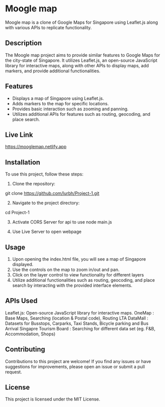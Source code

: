 # Moogle map

Moogle map is a clone of Google Maps for Singapore using Leaflet.js along with various APIs to replicate functionality.

## Description

The Moogle map project aims to provide similar features to Google Maps for the city-state of Singapore. It utilizes Leaflet.js, an open-source JavaScript library for interactive maps, along with other APIs to display maps, add markers, and provide additional functionalities.

## Features

- Displays a map of Singapore using Leaflet.js.
- Adds markers to the map for specific locations.
- Provides basic interaction such as zooming and panning.
- Utilizes additional APIs for features such as routing, geocoding, and place search.

## Live Link
https://mooglemap.netlify.app

## Installation

To use this project, follow these steps:

1. Clone the repository:

git clone https://github.com/lurbh/Project-1.git

2. Navigate to the project directory:

cd Project-1

3. Activate CORS Server for api to use
node main.js

4. Use Live Server to open webpage

## Usage

1. Upon opening the index.html file, you will see a map of Singapore displayed.
1. Use the controls on the map to zoom in/out and pan.
1. Click on the layer control to view functionality for different layers
1. Utilize additional functionalities such as routing, geocoding, and place search by interacting with the provided interface elements.

## APIs Used
Leaflet.js: Open-source JavaScript library for interactive maps.
OneMap : Base Maps, Searching (location & Postal code), Routing
LTA DataMall : Datasets for Busstops, Carparks, Taxi Stands, Bicycle parking and Bus Arrival
Singapre Tourism Board :  Searching for different data set (eg. F&B, Accommodation, Shops)

## Contributing
Contributions to this project are welcome! If you find any issues or have suggestions for improvements, please open an issue or submit a pull request.

## License
This project is licensed under the MIT License.

